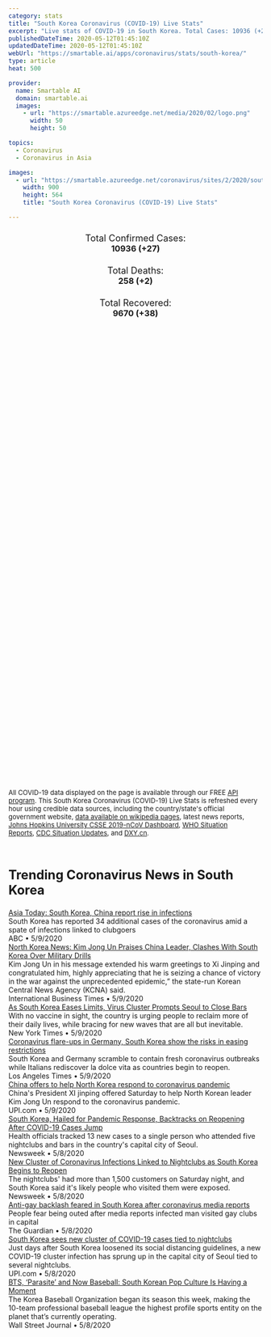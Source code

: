 ```yaml
---
category: stats
title: "South Korea Coronavirus (COVID-19) Live Stats"
excerpt: "Live stats of COVID-19 in South Korea. Total Cases: 10936 (+27), Deaths: 258 (+2), Recoveries: 9670(+38)."
publishedDateTime: 2020-05-12T01:45:10Z
updatedDateTime: 2020-05-12T01:45:10Z
webUrl: "https://smartable.ai/apps/coronavirus/stats/south-korea/"
type: article
heat: 500

provider:
  name: Smartable AI
  domain: smartable.ai
  images:
    - url: "https://smartable.azureedge.net/media/2020/02/logo.png"
      width: 50
      height: 50

topics:
  - Coronavirus
  - Coronavirus in Asia

images:
  - url: "https://smartable.azureedge.net/coronavirus/sites/2/2020/south-korea.jpg"
    width: 900
    height: 564
    title: "South Korea Coronavirus (COVID-19) Live Stats"

---
```

<div class="total-stats" style="text-align: center;">
    <h3>
	    <div style="font-size: 18px; font-weight: 400;">Total Confirmed Cases:</div>
	    10936 (<span class='red'>+27</span>)
    </h3>
    <h3>
	    <div style="font-size: 18px; font-weight: 400;">Total Deaths:</div>
	    258 (<span class='red'>+2</span>)
    </h3>
    <h3>
	    <div style="font-size: 18px; font-weight: 400;">Total Recovered:</div>
	    9670 (<span class='green'>+38</span>)
    </h3>
</div>

<script type="text/javascript" src="https://www.gstatic.com/charts/loader.js"></script>

<div id="time_series_chart" style="width: 100%; height: 400px;"></div>
<script type="text/javascript">
  google.charts.load('current', {'packages':['corechart']});
  google.charts.setOnLoadCallback(drawChart);
  function drawChart() {
    var data = google.visualization.arrayToDataTable([
      ['Date', 'Total Cases', 'Total Deaths', 'Total Recovered'],
      ['1/22/2020', 1, 0, 0],['1/23/2020', 1, 0, 0],['1/24/2020', 2, 0, 0],['1/25/2020', 2, 0, 0],['1/26/2020', 3, 0, 0],['1/27/2020', 4, 0, 0],['1/28/2020', 4, 0, 0],['1/29/2020', 4, 0, 0],['1/30/2020', 4, 0, 0],['1/31/2020', 11, 0, 0],['2/1/2020', 12, 0, 0],['2/2/2020', 15, 0, 0],['2/3/2020', 15, 0, 0],['2/4/2020', 16, 0, 0],['2/5/2020', 19, 0, 0],['2/6/2020', 23, 0, 0],['2/7/2020', 24, 0, 1],['2/8/2020', 24, 0, 1],['2/9/2020', 25, 0, 3],['2/10/2020', 27, 0, 3],['2/11/2020', 28, 0, 3],['2/12/2020', 28, 0, 7],['2/13/2020', 28, 0, 7],['2/14/2020', 28, 0, 7],['2/15/2020', 28, 0, 9],['2/16/2020', 29, 0, 9],['2/17/2020', 30, 0, 10],['2/18/2020', 31, 0, 12],['2/19/2020', 31, 0, 12],['2/20/2020', 104, 1, 16],['2/21/2020', 204, 2, 16],['2/22/2020', 433, 2, 16],['2/23/2020', 602, 6, 18],['2/24/2020', 833, 8, 18],['2/25/2020', 977, 10, 22],['2/26/2020', 1261, 12, 22],['2/27/2020', 1766, 13, 22],['2/28/2020', 2337, 13, 22],['2/29/2020', 3150, 16, 27],['3/1/2020', 3736, 17, 30],['3/2/2020', 4335, 28, 30],['3/3/2020', 5186, 28, 30],['3/4/2020', 5621, 35, 41],['3/5/2020', 6088, 35, 41],['3/6/2020', 6593, 42, 135],['3/7/2020', 7041, 44, 135],['3/8/2020', 7314, 50, 135],['3/9/2020', 7478, 53, 135],['3/10/2020', 7513, 54, 247],['3/11/2020', 7755, 60, 288],['3/12/2020', 7979, 67, 510],['3/13/2020', 8086, 72, 714],['3/14/2020', 8162, 75, 834],['3/15/2020', 8162, 75, 1137],['3/16/2020', 8320, 81, 1401],['3/17/2020', 8413, 84, 1540],['3/18/2020', 8565, 91, 1947],['3/19/2020', 8652, 94, 2233],['3/20/2020', 8799, 102, 2612],['3/21/2020', 8897, 104, 2909],['3/22/2020', 8961, 111, 3166],['3/23/2020', 9037, 120, 3507],['3/24/2020', 9137, 126, 3730],['3/25/2020', 9241, 131, 4144],['3/26/2020', 9332, 139, 4528],['3/27/2020', 9478, 144, 4811],['3/28/2020', 9583, 152, 5033],['3/29/2020', 9661, 158, 5228],['3/30/2020', 9786, 162, 5408],['3/31/2020', 9887, 165, 5567],['4/1/2020', 9976, 169, 5828],['4/2/2020', 10062, 174, 6021],['4/3/2020', 10156, 177, 6325],['4/4/2020', 10237, 183, 6463],['4/5/2020', 10284, 186, 6598],['4/6/2020', 10331, 192, 6694],['4/7/2020', 10384, 200, 6776],['4/8/2020', 10423, 204, 6973],['4/9/2020', 10450, 208, 7117],['4/10/2020', 10450, 208, 7117],['4/11/2020', 10512, 214, 7368],['4/12/2020', 10537, 217, 7447],['4/13/2020', 10564, 222, 7534],['4/14/2020', 10591, 225, 7616],['4/15/2020', 10613, 229, 7757],['4/16/2020', 10635, 230, 7829],['4/17/2020', 10653, 232, 7937],['4/18/2020', 10661, 234, 8042],['4/19/2020', 10674, 236, 8114],['4/20/2020', 10683, 237, 8213],['4/21/2020', 10694, 238, 8277],['4/22/2020', 10702, 240, 8411],['4/23/2020', 10708, 240, 8501],['4/24/2020', 10718, 240, 8635],['4/25/2020', 10728, 242, 8717],['4/26/2020', 10738, 243, 8764],['4/27/2020', 10752, 244, 8854],['4/28/2020', 10761, 246, 8922],['4/29/2020', 10765, 247, 9059],['4/30/2020', 10774, 248, 9072],['5/1/2020', 10777, 249, 9097],['5/2/2020', 10793, 250, 9183],['5/3/2020', 10801, 252, 9217],['5/4/2020', 10804, 254, 9283],['5/5/2020', 10806, 255, 9333],['5/6/2020', 10810, 256, 9419],['5/7/2020', 10822, 256, 9484],['5/8/2020', 10840, 256, 9568],['5/9/2020', 10874, 256, 9610],['5/10/2020', 10909, 256, 9632],['5/11/2020', 10936, 258, 9670],
    ]);
    var options = {
      curveType: 'none',
      chartArea: {'width': '80%', 'height': '80%'},
      legend: { position: 'top' },
      lineWidth: 5,
      colors: ['#f60109', '#444444', '#81B71F']
    };
    var chart = new google.visualization.LineChart(document.getElementById('time_series_chart'));
    chart.draw(data, options);
  }
</script>

<div id="geo_chart" style="width: 100%; height: 500px;"></div>
<script type="text/javascript">
  google.charts.load('current', {
    'packages':['geochart'],
    'mapsApiKey': 'AIzaSyDk1HhVhLaveyKrUhhHZ5YwzIpEcbdal6U'
  });
  google.charts.setOnLoadCallback(drawRegionsMap);
  function drawRegionsMap() {
    var data = google.visualization.arrayToDataTable([
      ['Location', 'Total Cases', 'Total Deaths'],
      ["South Korea", 10936, 258]
    ]);
    var options = {
      backgroundColor: {fill:'transparent',stroke:'#FFF' ,strokeWidth:0 }, 
      region: 'KR',
      resolution: 'countries', 
      legend: 'none',
      colorAxis: {
          colors: ['#FFE2E2', '#f60109']
      }
    };
    var chart = new google.visualization.GeoChart(document.getElementById('geo_chart'));
    chart.draw(data, options);
  };
</script>



<span style="font-size: 13px">All COVID-19 data displayed on the page is available through our FREE <a href="https://developer.smartable.ai">API program</a>. This South Korea Coronavirus (COVID-19) Live Stats is refreshed every hour using credible data sources, including the country/state's official government website, <a href="https://en.wikipedia.org/wiki/2019%E2%80%9320_coronavirus_pandemic" target="_blank">data available on wikipedia pages</a>, latest news reports, <a href="https://systems.jhu.edu/research/public-health/ncov/" target="_blank">Johns Hopkins University CSSE 2019-nCoV Dashboard</a>, <a href="https://www.who.int/emergencies/diseases/novel-coronavirus-2019/situation-reports" target="_blank">WHO Situation Reports</a>, <a href="https://www.cdc.gov/coronavirus/2019-ncov/index.html" target="_blank">CDC Situation Updates</a>, and <a href="https://ncov.dxy.cn/ncovh5/view/pneumonia" target="_blank">DXY.cn</a>.</span>


<h2 id="news" class="center" style="margin-top: 60px; font-size: 25px;">Trending Coronavirus News in South Korea</h2>
<div class="row">
<div class="col-md-6 col-sm-12">
  <div class="content-card">
	<a href="https://abcnews.go.com/Health/wireStory/asia-today-south-korea-china-report-rise-infections-70601425"><div class="card-image" style="background-image: url(https://s.abcnews.com/images/Health/WireAP_f55b8e15c6aa41649bd791bbb67ce260_16x9_992.jpg)"></div></a>
	<div class="content">
		<div class="card-title"><a href="https://abcnews.go.com/Health/wireStory/asia-today-south-korea-china-report-rise-infections-70601425">Asia Today: South Korea, China report rise in infections</a></div>
		<div class="card-excerpt">South Korea has reported 34 additional cases of the coronavirus amid a spate of infections linked to clubgoers</div>
		<div class="card-meta">
			<span class="card-provider">ABC</span> • <span class="card-date">5/9/2020</span>
		</div>
	</div>
  </div>
</div>
<div class="col-md-6 col-sm-12">
  <div class="content-card">
	<a href="https://www.ibtimes.com/north-korea-news-kim-jong-un-praises-china-leader-clashes-south-korea-over-military-2973398"><div class="card-image" style="background-image: url(https://s1.ibtimes.com/sites/www.ibtimes.com/files/styles/full/public/2020/04/14/the-latest-test-comes-a-day-before-north.jpg)"></div></a>
	<div class="content">
		<div class="card-title"><a href="https://www.ibtimes.com/north-korea-news-kim-jong-un-praises-china-leader-clashes-south-korea-over-military-2973398">North Korea News: Kim Jong Un Praises China Leader, Clashes With South Korea Over Military Drills</a></div>
		<div class="card-excerpt">Kim Jong Un in his message extended his warm greetings to Xi Jinping and congratulated him, highly appreciating that he is seizing a chance of victory in the war against the unprecedented epidemic,” the state-run Korean Central News Agency (KCNA) said.</div>
		<div class="card-meta">
			<span class="card-provider">International Business Times</span> • <span class="card-date">5/9/2020</span>
		</div>
	</div>
  </div>
</div>
<div class="col-md-6 col-sm-12">
  <div class="content-card">
	<a href="https://www.nytimes.com/2020/05/09/world/asia/coronavirus-south-korea-second-wave.html"><div class="card-image" style="background-image: url(https://static01.nyt.com/images/2020/05/10/world/10skorea-secondwave/merlin_172261203_89ee440c-e710-49a5-aadb-299d8a0dba97-facebookJumbo.jpg)"></div></a>
	<div class="content">
		<div class="card-title"><a href="https://www.nytimes.com/2020/05/09/world/asia/coronavirus-south-korea-second-wave.html">As South Korea Eases Limits, Virus Cluster Prompts Seoul to Close Bars</a></div>
		<div class="card-excerpt">With no vaccine in sight, the country is urging people to reclaim more of their daily lives, while bracing for new waves that are all but inevitable.</div>
		<div class="card-meta">
			<span class="card-provider">New York Times</span> • <span class="card-date">5/9/2020</span>
		</div>
	</div>
  </div>
</div>
<div class="col-md-6 col-sm-12">
  <div class="content-card">
	<a href="https://www.latimes.com/world-nation/story/2020-05-09/outbreaks-in-germany-s-korea-show-the-risks-in-easing-up"><div class="card-image" style="background-image: url(https://ca-times.brightspotcdn.com/dims4/default/554396d/2147483647/strip/true/crop/3060x1999+0+196/resize/320x209!/quality/90/?url=https%3A%2F%2Fcalifornia-times-brightspot.s3.amazonaws.com%2F28%2F3c%2F8f91ad034b1e8b1e2c0589f0a3cf%2F49534865371-05ecf26c90-o.jpg)"></div></a>
	<div class="content">
		<div class="card-title"><a href="https://www.latimes.com/world-nation/story/2020-05-09/outbreaks-in-germany-s-korea-show-the-risks-in-easing-up">Coronavirus flare-ups in Germany, South Korea show the risks in easing restrictions</a></div>
		<div class="card-excerpt">South Korea and Germany scramble to contain fresh coronavirus outbreaks while Italians rediscover la dolce vita as countries begin to reopen.</div>
		<div class="card-meta">
			<span class="card-provider">Los Angeles Times</span> • <span class="card-date">5/9/2020</span>
		</div>
	</div>
  </div>
</div>
<div class="col-md-6 col-sm-12">
  <div class="content-card">
	<a href="https://www.upi.com/Top_News/World-News/2020/05/09/China-offers-to-help-North-Korea-respond-to-coronavirus-pandemic/5181589026124/"><div class="card-image" style="background-image: url(https://cdnph.upi.com/sv/ph/og/upi/5181589026124/2020/1/b9f50c15f39aa03604724dc6e9fe9534/v1.5/China-offers-to-help-North-Korea-respond-to-coronavirus-pandemic.jpg)"></div></a>
	<div class="content">
		<div class="card-title"><a href="https://www.upi.com/Top_News/World-News/2020/05/09/China-offers-to-help-North-Korea-respond-to-coronavirus-pandemic/5181589026124/">China offers to help North Korea respond to coronavirus pandemic</a></div>
		<div class="card-excerpt">China's President XI jinping offered Saturday to help North Korean leader Kim Jong Un respond to the coronavirus pandemic.</div>
		<div class="card-meta">
			<span class="card-provider">UPI.com</span> • <span class="card-date">5/9/2020</span>
		</div>
	</div>
  </div>
</div>
<div class="col-md-6 col-sm-12">
  <div class="content-card">
	<a href="https://www.newsweek.com/south-korea-hailed-pandemic-response-backtracks-reopening-after-covid-19-cases-jump-1502864"><div class="card-image" style="background-image: url(https://d.newsweek.com/en/full/1588546/south-korea-coronavirus.jpg)"></div></a>
	<div class="content">
		<div class="card-title"><a href="https://www.newsweek.com/south-korea-hailed-pandemic-response-backtracks-reopening-after-covid-19-cases-jump-1502864">South Korea, Hailed for Pandemic Response, Backtracks on Reopening After COVID-19 Cases Jump</a></div>
		<div class="card-excerpt">Health officials tracked 13 new cases to a single person who attended five nightclubs and bars in the country's capital city of Seoul.</div>
		<div class="card-meta">
			<span class="card-provider">Newsweek</span> • <span class="card-date">5/8/2020</span>
		</div>
	</div>
  </div>
</div>
<div class="col-md-6 col-sm-12">
  <div class="content-card">
	<a href="https://www.newsweek.com/new-cluster-coronavirus-infections-linked-nightclubs-south-korea-begins-reopen-1502769"><div class="card-image" style="background-image: url(https://d.newsweek.com/en/full/1588378/coronavirus-cases-south-korea-night-club.jpg)"></div></a>
	<div class="content">
		<div class="card-title"><a href="https://www.newsweek.com/new-cluster-coronavirus-infections-linked-nightclubs-south-korea-begins-reopen-1502769">New Cluster of Coronavirus Infections Linked to Nightclubs as South Korea Begins to Reopen</a></div>
		<div class="card-excerpt">The nightclubs' had more than 1,500 customers on Saturday night, and South Korea said it's likely people who visited them were exposed.</div>
		<div class="card-meta">
			<span class="card-provider">Newsweek</span> • <span class="card-date">5/8/2020</span>
		</div>
	</div>
  </div>
</div>
<div class="col-md-6 col-sm-12">
  <div class="content-card">
	<a href="https://www.theguardian.com/world/2020/may/08/anti-gay-backlash-feared-in-south-korea-after-coronavirus-media-reports"><div class="card-image" style="background-image: url(https://i.guim.co.uk/img/media/ed4852a5843e3d5f1f89a8b76fd862927ca6ea58/0_207_6219_3731/master/6219.jpg?width=300&quality=45&auto=format&fit=max&dpr=2&s=4574ba94e7b8d4d523f66baa97209bfc)"></div></a>
	<div class="content">
		<div class="card-title"><a href="https://www.theguardian.com/world/2020/may/08/anti-gay-backlash-feared-in-south-korea-after-coronavirus-media-reports">Anti-gay backlash feared in South Korea after coronavirus media reports</a></div>
		<div class="card-excerpt">People fear being outed after media reports infected man visited gay clubs in capital</div>
		<div class="card-meta">
			<span class="card-provider">The Guardian</span> • <span class="card-date">5/8/2020</span>
		</div>
	</div>
  </div>
</div>
<div class="col-md-6 col-sm-12">
  <div class="content-card">
	<a href="https://www.upi.com/Top_News/World-News/2020/05/08/South-Korea-sees-new-cluster-of-COVID-19-cases-tied-to-nightclubs/5491588933169/?rc_fifo=2"><div class="card-image" style="background-image: url(https://cdnph.upi.com/sv/ph/og/i/5491588933169/2020/1/15889336461184/v1.5/South-Korea-sees-new-cluster-of-COVID-19-cases-tied-to-nightclubs.jpg)"></div></a>
	<div class="content">
		<div class="card-title"><a href="https://www.upi.com/Top_News/World-News/2020/05/08/South-Korea-sees-new-cluster-of-COVID-19-cases-tied-to-nightclubs/5491588933169/?rc_fifo=2">South Korea sees new cluster of COVID-19 cases tied to nightclubs</a></div>
		<div class="card-excerpt">Just days after South Korea loosened its social distancing guidelines, a new COVID-19 cluster infection has sprung up in the capital city of Seoul tied to several nightclubs.</div>
		<div class="card-meta">
			<span class="card-provider">UPI.com</span> • <span class="card-date">5/8/2020</span>
		</div>
	</div>
  </div>
</div>
<div class="col-md-6 col-sm-12">
  <div class="content-card">
	<a href="https://www.wsj.com/articles/bts-parasite-and-now-baseball-south-korean-pop-culture-is-having-a-moment-11588932001"><div class="card-image" style="background-image: url(https://images.wsj.net/im-185009/social)"></div></a>
	<div class="content">
		<div class="card-title"><a href="https://www.wsj.com/articles/bts-parasite-and-now-baseball-south-korean-pop-culture-is-having-a-moment-11588932001">BTS, ‘Parasite’ and Now Baseball: South Korean Pop Culture Is Having a Moment</a></div>
		<div class="card-excerpt">The Korea Baseball Organization began its season this week, making the 10-team professional baseball league the highest profile sports entity on the planet that’s currently operating.</div>
		<div class="card-meta">
			<span class="card-provider">Wall Street Journal</span> • <span class="card-date">5/8/2020</span>
		</div>
	</div>
  </div>
</div>

</div>

